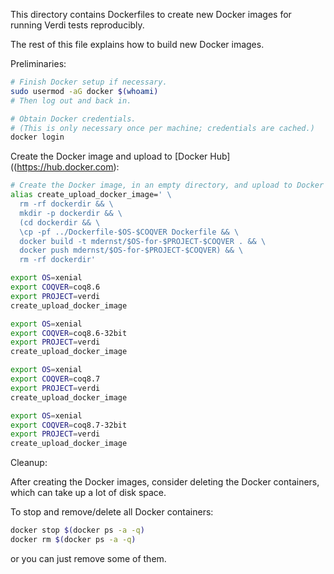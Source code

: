 This directory contains Dockerfiles to create new Docker images for
running Verdi tests reproducibly.

The rest of this file explains how to build new Docker images.

Preliminaries:

```bash
# Finish Docker setup if necessary.
sudo usermod -aG docker $(whoami)
# Then log out and back in.

# Obtain Docker credentials.
# (This is only necessary once per machine; credentials are cached.)
docker login
```

Create the Docker image and upload to [Docker Hub]((https://hub.docker.com):

```bash
# Create the Docker image, in an empty directory, and upload to Docker Hub.
alias create_upload_docker_image=' \
  rm -rf dockerdir && \
  mkdir -p dockerdir && \
  (cd dockerdir && \
  \cp -pf ../Dockerfile-$OS-$COQVER Dockerfile && \
  docker build -t mdernst/$OS-for-$PROJECT-$COQVER . && \
  docker push mdernst/$OS-for-$PROJECT-$COQVER) && \
  rm -rf dockerdir'

export OS=xenial
export COQVER=coq8.6
export PROJECT=verdi
create_upload_docker_image

export OS=xenial
export COQVER=coq8.6-32bit
export PROJECT=verdi
create_upload_docker_image

export OS=xenial
export COQVER=coq8.7
export PROJECT=verdi
create_upload_docker_image

export OS=xenial
export COQVER=coq8.7-32bit
export PROJECT=verdi
create_upload_docker_image
```

Cleanup:

After creating the Docker images, consider deleting the Docker containers,
which can take up a lot of disk space.

To stop and remove/delete all Docker containers:
```bash
docker stop $(docker ps -a -q)
docker rm $(docker ps -a -q)
```
or you can just remove some of them.
